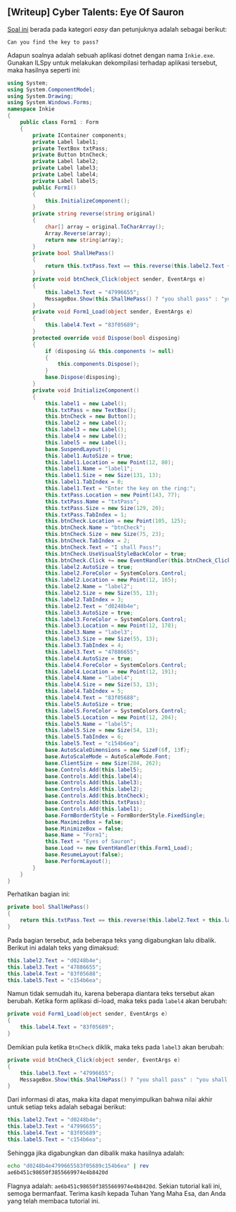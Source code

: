 ## [Writeup] Cyber Talents: Eye Of Sauron


[Soal ini](https://s3-eu-west-1.amazonaws.com/talentchallenges/Reverse/Inkie.zip) berada pada kategori _easy_ dan petunjuknya adalah sebagai berikut:
```
Can you find the key to pass?
```

Adapun soalnya adalah sebuah aplikasi dotnet dengan nama `Inkie.exe`. Gunakan ILSpy untuk melakukan dekompilasi terhadap aplikasi tersebut, maka hasilnya seperti ini:
```cs
using System;
using System.ComponentModel;
using System.Drawing;
using System.Windows.Forms;
namespace Inkie
{
    public class Form1 : Form
    {
        private IContainer components;
        private Label label1;
        private TextBox txtPass;
        private Button btnCheck;
        private Label label2;
        private Label label3;
        private Label label4;
        private Label label5;
        public Form1()
        {
            this.InitializeComponent();
        }
        private string reverse(string original)
        {
            char[] array = original.ToCharArray();
            Array.Reverse(array);
            return new string(array);
        }
        private bool ShallHePass()
        {
            return this.txtPass.Text == this.reverse(this.label2.Text + this.label3.Text + this.label4.Text + this.label5.Text);
        }
        private void btnCheck_Click(object sender, EventArgs e)
        {
            this.label3.Text = "47996655";
            MessageBox.Show(this.ShallHePass() ? "you shall pass" : "you shall not pass");
        }
        private void Form1_Load(object sender, EventArgs e)
        {
            this.label4.Text = "83f05689";
        }
        protected override void Dispose(bool disposing)
        {
            if (disposing && this.components != null)
            {
                this.components.Dispose();
            }
            base.Dispose(disposing);
        }
        private void InitializeComponent()
        {
            this.label1 = new Label();
            this.txtPass = new TextBox();
            this.btnCheck = new Button();
            this.label2 = new Label();
            this.label3 = new Label();
            this.label4 = new Label();
            this.label5 = new Label();
            base.SuspendLayout();
            this.label1.AutoSize = true;
            this.label1.Location = new Point(12, 80);
            this.label1.Name = "label1";
            this.label1.Size = new Size(131, 13);
            this.label1.TabIndex = 0;
            this.label1.Text = "Enter the key on the ring:";
            this.txtPass.Location = new Point(143, 77);
            this.txtPass.Name = "txtPass";
            this.txtPass.Size = new Size(129, 20);
            this.txtPass.TabIndex = 1;
            this.btnCheck.Location = new Point(105, 125);
            this.btnCheck.Name = "btnCheck";
            this.btnCheck.Size = new Size(75, 23);
            this.btnCheck.TabIndex = 2;
            this.btnCheck.Text = "I shall Pass!";
            this.btnCheck.UseVisualStyleBackColor = true;
            this.btnCheck.Click += new EventHandler(this.btnCheck_Click);
            this.label2.AutoSize = true;
            this.label2.ForeColor = SystemColors.Control;
            this.label2.Location = new Point(12, 165);
            this.label2.Name = "label2";
            this.label2.Size = new Size(55, 13);
            this.label2.TabIndex = 3;
            this.label2.Text = "d0248b4e";
            this.label3.AutoSize = true;
            this.label3.ForeColor = SystemColors.Control;
            this.label3.Location = new Point(12, 178);
            this.label3.Name = "label3";
            this.label3.Size = new Size(55, 13);
            this.label3.TabIndex = 4;
            this.label3.Text = "47886655";
            this.label4.AutoSize = true;
            this.label4.ForeColor = SystemColors.Control;
            this.label4.Location = new Point(12, 191);
            this.label4.Name = "label4";
            this.label4.Size = new Size(53, 13);
            this.label4.TabIndex = 5;
            this.label4.Text = "83f05688";
            this.label5.AutoSize = true;
            this.label5.ForeColor = SystemColors.Control;
            this.label5.Location = new Point(12, 204);
            this.label5.Name = "label5";
            this.label5.Size = new Size(54, 13);
            this.label5.TabIndex = 6;
            this.label5.Text = "c154b6ea";
            base.AutoScaleDimensions = new SizeF(6f, 13f);
            base.AutoScaleMode = AutoScaleMode.Font;
            base.ClientSize = new Size(284, 262);
            base.Controls.Add(this.label5);
            base.Controls.Add(this.label4);
            base.Controls.Add(this.label3);
            base.Controls.Add(this.label2);
            base.Controls.Add(this.btnCheck);
            base.Controls.Add(this.txtPass);
            base.Controls.Add(this.label1);
            base.FormBorderStyle = FormBorderStyle.FixedSingle;
            base.MaximizeBox = false;
            base.MinimizeBox = false;
            base.Name = "Form1";
            this.Text = "Eyes of Sauron";
            base.Load += new EventHandler(this.Form1_Load);
            base.ResumeLayout(false);
            base.PerformLayout();
        }
    }
}
```

Perhatikan bagian ini:
```cs
private bool ShallHePass()
{
    return this.txtPass.Text == this.reverse(this.label2.Text + this.label3.Text + this.label4.Text + this.label5.Text);
}
```

Pada bagian tersebut, ada beberapa teks yang digabungkan lalu dibalik. Berikut ini adalah teks yang dimaksud:
```cs
this.label2.Text = "d0248b4e";
this.label3.Text = "47886655";
this.label4.Text = "83f05688";
this.label5.Text = "c154b6ea";
```

Namun tidak semudah itu, karena beberapa diantara teks tersebut akan berubah. Ketika form aplikasi di-load, maka teks pada `label4` akan berubah:
```cs
private void Form1_Load(object sender, EventArgs e)
{
    this.label4.Text = "83f05689";
}
```

Demikian pula ketika `BtnCheck` diklik, maka teks pada `label3` akan berubah:
```cs
private void btnCheck_Click(object sender, EventArgs e)
{
    this.label3.Text = "47996655";
    MessageBox.Show(this.ShallHePass() ? "you shall pass" : "you shall not pass");
}
```

Dari informasi di atas, maka kita dapat menyimpulkan bahwa nilai akhir untuk setiap teks adalah sebagai berikut:
```cs
this.label2.Text = "d0248b4e";
this.label3.Text = "47996655";
this.label4.Text = "83f05689";
this.label5.Text = "c154b6ea";
```

Sehingga jika digabungkan dan dibalik maka hasilnya adalah:
```bash
echo "d0248b4e4799665583f05689c154b6ea" | rev
ae6b451c98650f3855669974e4b8420d
```

Flagnya adalah: `ae6b451c98650f3855669974e4b8420d`. Sekian tutorial kali ini, semoga bermanfaat. Terima kasih kepada Tuhan Yang Maha Esa, dan Anda yang telah membaca tutorial ini.
